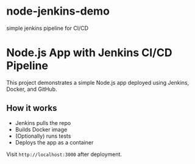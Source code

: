# node-jenkins-demo
simple jenkins pipeline for CI/CD



# Node.js App with Jenkins CI/CD Pipeline

This project demonstrates a simple Node.js app deployed using Jenkins, Docker, and GitHub.

## How it works

- Jenkins pulls the repo
- Builds Docker image
- (Optionally) runs tests
- Deploys the app as a container

Visit `http://localhost:3000` after deployment.
